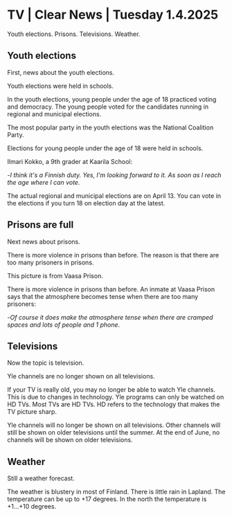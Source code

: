 # TV \| Clear News \| Tuesday 1.4.2025

Youth elections. Prisons. Televisions. Weather.

## Youth elections

First, news about the youth elections.

Youth elections were held in schools.

In the youth elections, young people under the age of 18 practiced voting and democracy. The young people voted for the candidates running in regional and municipal elections.

The most popular party in the youth elections was the National Coalition Party.

Elections for young people under the age of 18 were held in schools.

Ilmari Kokko, a 9th grader at Kaarila School:

\-*I think it's a Finnish duty. Yes, I'm looking forward to it. As soon as I reach the age where I can vote.*

The actual regional and municipal elections are on April 13. You can vote in the elections if you turn 18 on election day at the latest.

## Prisons are full

Next news about prisons.

There is more violence in prisons than before. The reason is that there are too many prisoners in prisons.

This picture is from Vaasa Prison.

There is more violence in prisons than before. An inmate at Vaasa Prison says that the atmosphere becomes tense when there are too many prisoners:

\-*Of course it does make the atmosphere tense when there are cramped spaces and lots of people and 1 phone*.

## Televisions

Now the topic is television.

Yle channels are no longer shown on all televisions.

If your TV is really old, you may no longer be able to watch Yle channels. This is due to changes in technology. Yle programs can only be watched on HD TVs. Most TVs are HD TVs. HD refers to the technology that makes the TV picture sharp.

Yle channels will no longer be shown on all televisions. Other channels will still be shown on older televisions until the summer. At the end of June, no channels will be shown on older televisions.

## Weather

Still a weather forecast.

The weather is blustery in most of Finland. There is little rain in Lapland. The temperature can be up to +17 degrees. In the north the temperature is +1\...+10 degrees.
